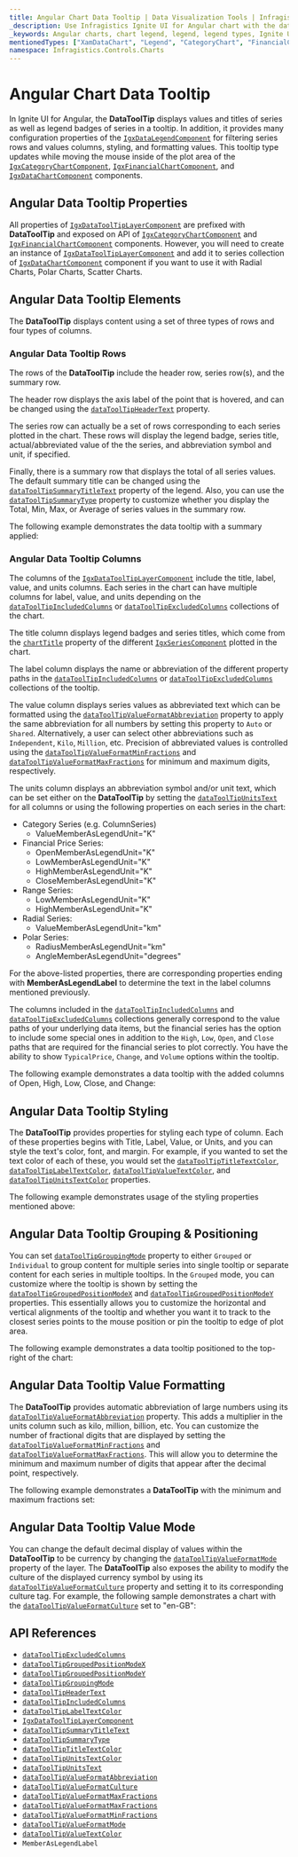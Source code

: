 ```yaml
---
title: Angular Chart Data Tooltip | Data Visualization Tools | Infragistics
_description: Use Infragistics Ignite UI for Angular chart with the data tooltip layer!
_keywords: Angular charts, chart legend, legend, legend types, Ignite UI for Angular, Infragistics
mentionedTypes: ["XamDataChart", "Legend", "CategoryChart", "FinancialChart", "XamDataLegend", "DataToolTipLayer"]
namespace: Infragistics.Controls.Charts
---
```


# Angular Chart Data Tooltip

In Ignite UI for Angular, the **DataToolTip** displays values and titles of series as well as legend badges of series in a tooltip. In addition, it provides many configuration properties of the [`IgxDataLegendComponent`]({environment:dvApiBaseUrl}/products/ignite-ui-angular/api/docs/typescript/latest/classes/igniteui_angular_charts.igxdatalegendcomponent.html) for filtering series rows and values columns, styling, and formatting values. This tooltip type updates while moving the mouse inside of the plot area of the [`IgxCategoryChartComponent`]({environment:dvApiBaseUrl}/products/ignite-ui-angular/api/docs/typescript/latest/classes/igniteui_angular_charts.igxcategorychartcomponent.html), [`IgxFinancialChartComponent`]({environment:dvApiBaseUrl}/products/ignite-ui-angular/api/docs/typescript/latest/classes/igniteui_angular_charts.igxfinancialchartcomponent.html), and [`IgxDataChartComponent`]({environment:dvApiBaseUrl}/products/ignite-ui-angular/api/docs/typescript/latest/classes/igniteui_angular_charts.igxdatachartcomponent.html) components.

## Angular Data Tooltip Properties

All properties of [`IgxDataToolTipLayerComponent`]({environment:dvApiBaseUrl}/products/ignite-ui-angular/api/docs/typescript/latest/classes/igniteui_angular_charts.igxdatatooltiplayercomponent.html) are prefixed with **DataToolTip** and exposed on API of [`IgxCategoryChartComponent`]({environment:dvApiBaseUrl}/products/ignite-ui-angular/api/docs/typescript/latest/classes/igniteui_angular_charts.igxcategorychartcomponent.html) and [`IgxFinancialChartComponent`]({environment:dvApiBaseUrl}/products/ignite-ui-angular/api/docs/typescript/latest/classes/igniteui_angular_charts.igxfinancialchartcomponent.html) components. However, you will need to create an instance of [`IgxDataToolTipLayerComponent`]({environment:dvApiBaseUrl}/products/ignite-ui-angular/api/docs/typescript/latest/classes/igniteui_angular_charts.igxdatatooltiplayercomponent.html) and add it to series collection of [`IgxDataChartComponent`]({environment:dvApiBaseUrl}/products/ignite-ui-angular/api/docs/typescript/latest/classes/igniteui_angular_charts.igxdatachartcomponent.html) component if you want to use it with Radial Charts, Polar Charts, Scatter Charts.

## Angular Data Tooltip Elements

The **DataToolTip** displays content using a set of three types of rows and four types of columns.

### Angular Data Tooltip Rows

The rows of the **DataToolTip** include the header row, series row(s), and the summary row.

The header row displays the axis label of the point that is hovered, and can be changed using the [`dataToolTipHeaderText`]({environment:dvApiBaseUrl}/products/ignite-ui-angular/api/docs/typescript/latest/classes/igniteui_angular_charts.igxdomainchartcomponent.html#datatooltipheadertext) property.

The series row can actually be a set of rows corresponding to each series plotted in the chart. These rows will display the legend badge, series title, actual/abbreviated value of the the series, and abbreviation symbol and unit, if specified.

Finally, there is a summary row that displays the total of all series values. The default summary title can be changed using the [`dataToolTipSummaryTitleText`]({environment:dvApiBaseUrl}/products/ignite-ui-angular/api/docs/typescript/latest/classes/igniteui_angular_charts.igxdomainchartcomponent.html#datatooltipsummarytitletext) property of the legend. Also, you can use the [`dataToolTipSummaryType`]({environment:dvApiBaseUrl}/products/ignite-ui-angular/api/docs/typescript/latest/classes/igniteui_angular_charts.igxdomainchartcomponent.html#datatooltipsummarytype) property to customize whether you display the Total, Min, Max, or Average of series values in the summary row.

The following example demonstrates the data tooltip with a summary applied:

<code-view style="height: 450px" alt="Angular Category Chart Data Tooltip Example"
           data-demos-base-url="{environment:dvDemosBaseUrl}"
                    iframe-src="{environment:dvDemosBaseUrl}/charts/category-chart/data-tooltip"
                                                 github-src="charts/category-chart/data-tooltip">
</code-view>


### Angular Data Tooltip Columns

The columns of the [`IgxDataToolTipLayerComponent`]({environment:dvApiBaseUrl}/products/ignite-ui-angular/api/docs/typescript/latest/classes/igniteui_angular_charts.igxdatatooltiplayercomponent.html) include the title, label, value, and units columns. Each series in the chart can have multiple columns for label, value, and units depending on the [`dataToolTipIncludedColumns`]({environment:dvApiBaseUrl}/products/ignite-ui-angular/api/docs/typescript/latest/classes/igniteui_angular_charts.igxdomainchartcomponent.html#datatooltipincludedcolumns) or [`dataToolTipExcludedColumns`]({environment:dvApiBaseUrl}/products/ignite-ui-angular/api/docs/typescript/latest/classes/igniteui_angular_charts.igxdomainchartcomponent.html#datatooltipexcludedcolumns) collections of the chart.

The title column displays legend badges and series titles, which come from the [`chartTitle`]({environment:dvApiBaseUrl}/products/ignite-ui-angular/api/docs/typescript/latest/classes/igniteui_angular_charts.igxseriesviewercomponent.html#charttitle) property of the different [`IgxSeriesComponent`]({environment:dvApiBaseUrl}/products/ignite-ui-angular/api/docs/typescript/latest/classes/igniteui_angular_charts.igxseriescomponent.html) plotted in the chart.

The label column displays the name or abbreviation of the different property paths in the [`dataToolTipIncludedColumns`]({environment:dvApiBaseUrl}/products/ignite-ui-angular/api/docs/typescript/latest/classes/igniteui_angular_charts.igxdomainchartcomponent.html#datatooltipincludedcolumns) or [`dataToolTipExcludedColumns`]({environment:dvApiBaseUrl}/products/ignite-ui-angular/api/docs/typescript/latest/classes/igniteui_angular_charts.igxdomainchartcomponent.html#datatooltipexcludedcolumns) collections of the tooltip.

The value column displays series values as abbreviated text which can be formatted using the [`dataToolTipValueFormatAbbreviation`]({environment:dvApiBaseUrl}/products/ignite-ui-angular/api/docs/typescript/latest/classes/igniteui_angular_charts.igxdomainchartcomponent.html#datatooltipvalueformatabbreviation) property to apply the same abbreviation for all numbers by setting this property to `Auto` or `Shared`. Alternatively, a user can select other abbreviations such as `Independent`, `Kilo`, `Million`, etc. Precision of abbreviated values is controlled using the [`dataToolTipValueFormatMinFractions`]({environment:dvApiBaseUrl}/products/ignite-ui-angular/api/docs/typescript/latest/classes/igniteui_angular_charts.igxdomainchartcomponent.html#datatooltipvalueformatminfractions) and [`dataToolTipValueFormatMaxFractions`]({environment:dvApiBaseUrl}/products/ignite-ui-angular/api/docs/typescript/latest/classes/igniteui_angular_charts.igxdomainchartcomponent.html#datatooltipvalueformatmaxfractions) for minimum and maximum digits, respectively.

The units column displays an abbreviation symbol and/or unit text, which can be set either on the **DataToolTip** by setting the [`dataToolTipUnitsText`]({environment:dvApiBaseUrl}/products/ignite-ui-angular/api/docs/typescript/latest/classes/igniteui_angular_charts.igxdomainchartcomponent.html#datatooltipunitstext) for all columns or using the following properties on each series in the chart:

*   Category Series (e.g. ColumnSeries)
    *   ValueMemberAsLegendUnit="K"
*   Financial Price Series:
    *   OpenMemberAsLegendUnit="K"
    *   LowMemberAsLegendUnit="K"
    *   HighMemberAsLegendUnit="K"
    *   CloseMemberAsLegendUnit="K"
*   Range Series:
    *   LowMemberAsLegendUnit="K"
    *   HighMemberAsLegendUnit="K"
*   Radial Series:
    *   ValueMemberAsLegendUnit="km"
*   Polar Series:
    *   RadiusMemberAsLegendUnit="km"
    *   AngleMemberAsLegendUnit="degrees"

For the above-listed properties, there are corresponding properties ending with **MemberAsLegendLabel** to determine the text in the label columns mentioned previously.

The columns included in the [`dataToolTipIncludedColumns`]({environment:dvApiBaseUrl}/products/ignite-ui-angular/api/docs/typescript/latest/classes/igniteui_angular_charts.igxdomainchartcomponent.html#datatooltipincludedcolumns) and [`dataToolTipExcludedColumns`]({environment:dvApiBaseUrl}/products/ignite-ui-angular/api/docs/typescript/latest/classes/igniteui_angular_charts.igxdomainchartcomponent.html#datatooltipexcludedcolumns) collections generally correspond to the value paths of your underlying data items, but the financial series has the option to include some special ones in addition to the `High`, `Low`, `Open`, and `Close` paths that are required for the financial series to plot correctly. You have the ability to show `TypicalPrice`, `Change`, and `Volume` options within the tooltip.

The following example demonstrates a data tooltip with the added columns of Open, High, Low, Close, and Change:

<code-view style="height: 450px" alt="Angular Financial Chart Data Tooltip Example"
           data-demos-base-url="{environment:dvDemosBaseUrl}"
                    iframe-src="{environment:dvDemosBaseUrl}/charts/financial-chart/data-tooltip"
                                                 github-src="charts/financial-chart/data-tooltip">
</code-view>


## Angular Data Tooltip Styling

The **DataToolTip** provides properties for styling each type of column. Each of these properties begins with Title, Label, Value, or Units, and you can style the text's color, font, and margin. For example, if you wanted to set the text color of each of these, you would set the [`dataToolTipTitleTextColor`]({environment:dvApiBaseUrl}/products/ignite-ui-angular/api/docs/typescript/latest/classes/igniteui_angular_charts.igxdomainchartcomponent.html#datatooltiptitletextcolor), [`dataToolTipLabelTextColor`]({environment:dvApiBaseUrl}/products/ignite-ui-angular/api/docs/typescript/latest/classes/igniteui_angular_charts.igxdomainchartcomponent.html#datatooltiplabeltextcolor), [`dataToolTipValueTextColor`]({environment:dvApiBaseUrl}/products/ignite-ui-angular/api/docs/typescript/latest/classes/igniteui_angular_charts.igxdomainchartcomponent.html#datatooltipvaluetextcolor), and [`dataToolTipUnitsTextColor`]({environment:dvApiBaseUrl}/products/ignite-ui-angular/api/docs/typescript/latest/classes/igniteui_angular_charts.igxdomainchartcomponent.html#datatooltipunitstextcolor) properties.

The following example demonstrates usage of the styling properties mentioned above:

<code-view style="height: 450px" alt="Angular Financial Chart Data Tooltip Styling Example"
           data-demos-base-url="{environment:dvDemosBaseUrl}"
                    iframe-src="{environment:dvDemosBaseUrl}/charts/financial-chart/data-tooltip-styling-props"
                                                 github-src="charts/financial-chart/data-tooltip-styling-props">
</code-view>


## Angular Data Tooltip Grouping & Positioning

You can set [`dataToolTipGroupingMode`]({environment:dvApiBaseUrl}/products/ignite-ui-angular/api/docs/typescript/latest/classes/igniteui_angular_charts.igxdomainchartcomponent.html#datatooltipgroupingmode) property to either `Grouped` or `Individual` to group content for multiple series into single tooltip or separate content for each series in multiple tooltips. In the `Grouped` mode, you can customize where the tooltip is shown by setting the [`dataToolTipGroupedPositionModeX`]({environment:dvApiBaseUrl}/products/ignite-ui-angular/api/docs/typescript/latest/classes/igniteui_angular_charts.igxdomainchartcomponent.html#datatooltipgroupedpositionmodex) and [`dataToolTipGroupedPositionModeY`]({environment:dvApiBaseUrl}/products/ignite-ui-angular/api/docs/typescript/latest/classes/igniteui_angular_charts.igxdomainchartcomponent.html#datatooltipgroupedpositionmodey) properties. This essentially allows you to customize the horizontal and vertical alignments of the tooltip and whether you want it to track to the closest series points to the mouse position or pin the tooltip to edge of plot area.

The following example demonstrates a data tooltip positioned to the top-right of the chart:

<code-view style="height: 450px" alt="Angular Category Chart Data Tooltip Positioning Example"
           data-demos-base-url="{environment:dvDemosBaseUrl}"
                    iframe-src="{environment:dvDemosBaseUrl}/charts/category-chart/data-tooltip-positioning"
                                                 github-src="charts/category-chart/data-tooltip-positioning">
</code-view>


## Angular Data Tooltip Value Formatting

The **DataToolTip** provides automatic abbreviation of large numbers using its [`dataToolTipValueFormatAbbreviation`]({environment:dvApiBaseUrl}/products/ignite-ui-angular/api/docs/typescript/latest/classes/igniteui_angular_charts.igxdomainchartcomponent.html#datatooltipvalueformatabbreviation) property. This adds a multiplier in the units column such as kilo, million, billion, etc. You can customize the number of fractional digits that are displayed by setting the [`dataToolTipValueFormatMinFractions`]({environment:dvApiBaseUrl}/products/ignite-ui-angular/api/docs/typescript/latest/classes/igniteui_angular_charts.igxdomainchartcomponent.html#datatooltipvalueformatminfractions) and [`dataToolTipValueFormatMaxFractions`]({environment:dvApiBaseUrl}/products/ignite-ui-angular/api/docs/typescript/latest/classes/igniteui_angular_charts.igxdomainchartcomponent.html#datatooltipvalueformatmaxfractions). This will allow you to determine the minimum and maximum number of digits that appear after the decimal point, respectively.

The following example demonstrates a **DataToolTip** with the minimum and maximum fractions set:

<code-view style="height: 450px" alt="Angular Category Chart Data Tooltip Formatting Decimals Example"
           data-demos-base-url="{environment:dvDemosBaseUrl}"
                    iframe-src="{environment:dvDemosBaseUrl}/charts/category-chart/data-tooltip-formatting-decimals"
                                                 github-src="charts/category-chart/data-tooltip-formatting-decimals">
</code-view>


## Angular Data Tooltip Value Mode

You can change the default decimal display of values within the **DataToolTip** to be currency by changing the [`dataToolTipValueFormatMode`]({environment:dvApiBaseUrl}/products/ignite-ui-angular/api/docs/typescript/latest/classes/igniteui_angular_charts.igxdomainchartcomponent.html#datatooltipvalueformatmode) property of the layer. The **DataToolTip** also exposes the ability to modify the culture of the displayed currency symbol by using its [`dataToolTipValueFormatCulture`]({environment:dvApiBaseUrl}/products/ignite-ui-angular/api/docs/typescript/latest/classes/igniteui_angular_charts.igxdomainchartcomponent.html#datatooltipvalueformatculture) property and setting it to its corresponding culture tag. For example, the following sample demonstrates a chart with the [`dataToolTipValueFormatCulture`]({environment:dvApiBaseUrl}/products/ignite-ui-angular/api/docs/typescript/latest/classes/igniteui_angular_charts.igxdomainchartcomponent.html#datatooltipvalueformatculture) set to "en-GB":

<code-view style="height: 450px" alt="Angular Financial Chart Data Tooltip Formatting Currency Example"
           data-demos-base-url="{environment:dvDemosBaseUrl}"
                    iframe-src="{environment:dvDemosBaseUrl}/charts/financial-chart/data-tooltip-formatting-currency"
                                                 github-src="charts/financial-chart/data-tooltip-formatting-currency">
</code-view>


## API References

*   [`dataToolTipExcludedColumns`]({environment:dvApiBaseUrl}/products/ignite-ui-angular/api/docs/typescript/latest/classes/igniteui_angular_charts.igxdomainchartcomponent.html#datatooltipexcludedcolumns)
*   [`dataToolTipGroupedPositionModeX`]({environment:dvApiBaseUrl}/products/ignite-ui-angular/api/docs/typescript/latest/classes/igniteui_angular_charts.igxdomainchartcomponent.html#datatooltipgroupedpositionmodex)
*   [`dataToolTipGroupedPositionModeY`]({environment:dvApiBaseUrl}/products/ignite-ui-angular/api/docs/typescript/latest/classes/igniteui_angular_charts.igxdomainchartcomponent.html#datatooltipgroupedpositionmodey)
*   [`dataToolTipGroupingMode`]({environment:dvApiBaseUrl}/products/ignite-ui-angular/api/docs/typescript/latest/classes/igniteui_angular_charts.igxdomainchartcomponent.html#datatooltipgroupingmode)
*   [`dataToolTipHeaderText`]({environment:dvApiBaseUrl}/products/ignite-ui-angular/api/docs/typescript/latest/classes/igniteui_angular_charts.igxdomainchartcomponent.html#datatooltipheadertext)
*   [`dataToolTipIncludedColumns`]({environment:dvApiBaseUrl}/products/ignite-ui-angular/api/docs/typescript/latest/classes/igniteui_angular_charts.igxdomainchartcomponent.html#datatooltipincludedcolumns)
*   [`dataToolTipLabelTextColor`]({environment:dvApiBaseUrl}/products/ignite-ui-angular/api/docs/typescript/latest/classes/igniteui_angular_charts.igxdomainchartcomponent.html#datatooltiplabeltextcolor)
*   [`IgxDataToolTipLayerComponent`]({environment:dvApiBaseUrl}/products/ignite-ui-angular/api/docs/typescript/latest/classes/igniteui_angular_charts.igxdatatooltiplayercomponent.html)
*   [`dataToolTipSummaryTitleText`]({environment:dvApiBaseUrl}/products/ignite-ui-angular/api/docs/typescript/latest/classes/igniteui_angular_charts.igxdomainchartcomponent.html#datatooltipsummarytitletext)
*   [`dataToolTipSummaryType`]({environment:dvApiBaseUrl}/products/ignite-ui-angular/api/docs/typescript/latest/classes/igniteui_angular_charts.igxdomainchartcomponent.html#datatooltipsummarytype)
*   [`dataToolTipTitleTextColor`]({environment:dvApiBaseUrl}/products/ignite-ui-angular/api/docs/typescript/latest/classes/igniteui_angular_charts.igxdomainchartcomponent.html#datatooltiptitletextcolor)
*   [`dataToolTipUnitsTextColor`]({environment:dvApiBaseUrl}/products/ignite-ui-angular/api/docs/typescript/latest/classes/igniteui_angular_charts.igxdomainchartcomponent.html#datatooltipunitstextcolor)
*   [`dataToolTipUnitsText`]({environment:dvApiBaseUrl}/products/ignite-ui-angular/api/docs/typescript/latest/classes/igniteui_angular_charts.igxdomainchartcomponent.html#datatooltipunitstext)
*   [`dataToolTipValueFormatAbbreviation`]({environment:dvApiBaseUrl}/products/ignite-ui-angular/api/docs/typescript/latest/classes/igniteui_angular_charts.igxdomainchartcomponent.html#datatooltipvalueformatabbreviation)
*   [`dataToolTipValueFormatCulture`]({environment:dvApiBaseUrl}/products/ignite-ui-angular/api/docs/typescript/latest/classes/igniteui_angular_charts.igxdomainchartcomponent.html#datatooltipvalueformatculture)
*   [`dataToolTipValueFormatMaxFractions`]({environment:dvApiBaseUrl}/products/ignite-ui-angular/api/docs/typescript/latest/classes/igniteui_angular_charts.igxdomainchartcomponent.html#datatooltipvalueformatmaxfractions)
*   [`dataToolTipValueFormatMaxFractions`]({environment:dvApiBaseUrl}/products/ignite-ui-angular/api/docs/typescript/latest/classes/igniteui_angular_charts.igxdomainchartcomponent.html#datatooltipvalueformatmaxfractions)
*   [`dataToolTipValueFormatMinFractions`]({environment:dvApiBaseUrl}/products/ignite-ui-angular/api/docs/typescript/latest/classes/igniteui_angular_charts.igxdomainchartcomponent.html#datatooltipvalueformatminfractions)
*   [`dataToolTipValueFormatMode`]({environment:dvApiBaseUrl}/products/ignite-ui-angular/api/docs/typescript/latest/classes/igniteui_angular_charts.igxdomainchartcomponent.html#datatooltipvalueformatmode)
*   [`dataToolTipValueTextColor`]({environment:dvApiBaseUrl}/products/ignite-ui-angular/api/docs/typescript/latest/classes/igniteui_angular_charts.igxdomainchartcomponent.html#datatooltipvaluetextcolor)
*   `MemberAsLegendLabel`
